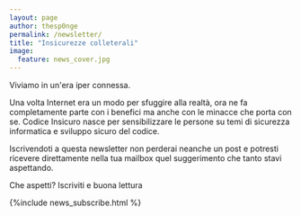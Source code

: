 ```yaml
---
layout: page
author: thesp0nge
permalink: /newsletter/
title: "Insicurezze colleterali"
image:
  feature: news_cover.jpg
---
```


Viviamo in un'era iper connessa. 

Una volta Internet era un modo per sfuggire alla realtà, ora ne fa
completamente parte con i benefici ma anche con le minacce che porta con se.
Codice Insicuro nasce per sensibilizzare le persone su temi di sicurezza
informatica e sviluppo sicuro del codice.

Iscrivendoti a questa newsletter non perderai neanche un post e potresti
ricevere direttamente nella tua mailbox quel suggerimento che tanto stavi
aspettando.

Che aspetti? Iscriviti e buona lettura

{%include news_subscribe.html %}

